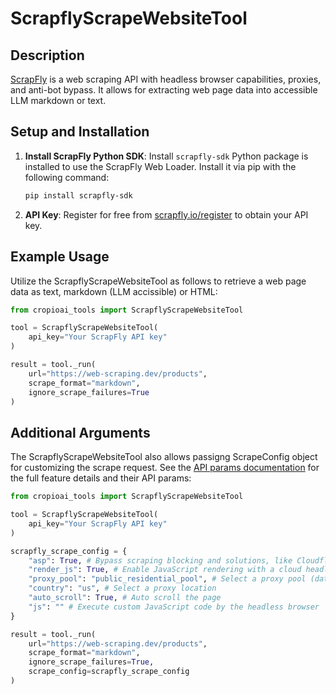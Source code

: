 # ScrapflyScrapeWebsiteTool

## Description
[ScrapFly](https://scrapfly.io/) is a web scraping API with headless browser capabilities, proxies, and anti-bot bypass. It allows for extracting web page data into accessible LLM markdown or text.

## Setup and Installation
1. **Install ScrapFly Python SDK**: Install `scrapfly-sdk` Python package is installed to use the ScrapFly Web Loader. Install it via pip with the following command:

   ```bash
   pip install scrapfly-sdk
   ```

2. **API Key**: Register for free from [scrapfly.io/register](https://www.scrapfly.io/register/) to obtain your API key.

## Example Usage

Utilize the ScrapflyScrapeWebsiteTool as follows to retrieve a web page data as text, markdown (LLM accissible) or HTML:

```python
from cropioai_tools import ScrapflyScrapeWebsiteTool

tool = ScrapflyScrapeWebsiteTool(
    api_key="Your ScrapFly API key"
)

result = tool._run(
    url="https://web-scraping.dev/products",
    scrape_format="markdown",
    ignore_scrape_failures=True
)
```

## Additional Arguments
The ScrapflyScrapeWebsiteTool also allows passigng ScrapeConfig object for customizing the scrape request. See the [API params documentation](https://scrapfly.io/docs/scrape-api/getting-started) for the full feature details and their API params:
```python
from cropioai_tools import ScrapflyScrapeWebsiteTool

tool = ScrapflyScrapeWebsiteTool(
    api_key="Your ScrapFly API key"
)

scrapfly_scrape_config = {
    "asp": True, # Bypass scraping blocking and solutions, like Cloudflare
    "render_js": True, # Enable JavaScript rendering with a cloud headless browser
    "proxy_pool": "public_residential_pool", # Select a proxy pool (datacenter or residnetial)
    "country": "us", # Select a proxy location
    "auto_scroll": True, # Auto scroll the page
    "js": "" # Execute custom JavaScript code by the headless browser
}

result = tool._run(
    url="https://web-scraping.dev/products",
    scrape_format="markdown",
    ignore_scrape_failures=True,
    scrape_config=scrapfly_scrape_config
)
```